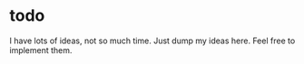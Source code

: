 # todo
I have lots of ideas, not so much time. Just dump my ideas here. Feel free to implement them.
